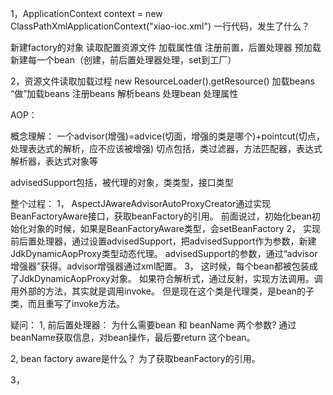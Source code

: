1，ApplicationContext context = new ClassPathXmlApplicationContext("xiao-ioc.xml")
一行代码，发生了什么？

新建factory的对象
读取配置资源文件
加载属性值
注册前置，后置处理器
预加载新建每一个bean（创建，前后置处理器处理，set到工厂）

2，资源文件读取加载过程
new ResourceLoader().getResource()
加载beans
“做”加载beans
注册beans
解析beans
处理bean
处理属性


AOP：

概念理解：
一个advisor(增强)=advice(切面，增强的类是哪个)+pointcut(切点，处理表达式的解析，应不应该被增强)
切点包括，类过滤器，方法匹配器，表达式解析器，表达式对象等

advisedSupport包括，被代理的对象，类类型，接口类型

整个过程：
1，
AspectJAwareAdvisorAutoProxyCreator通过实现BeanFactoryAware接口，获取beanFactory的引用。
前面说过，初始化bean初始化对象的时候，如果是BeanFactoryAware类型，会setBeanFactory
2，
实现前后置处理器，通过设置advisedSupport，把advisedSupport作为参数，新建JdkDynamicAopProxy类型动态代理。
advisedSupport的参数，通过“advisor增强器”获得。advisor增强器通过xml配置。
3，
这时候，每个bean都被包装成了JdkDynamicAopProxy对象。
如果符合解析式，通过反射，实现方法调用。调用外部的方法，其实就是调用invoke。
但是现在这个类是代理类，是bean的子类，而且重写了invoke方法。


疑问：
1,
前后置处理器： 为什么需要bean 和 beanName 两个参数?
通过beanName获取信息，对bean操作，最后要return 这个bean。

2,
bean factory aware是什么？
为了获取beanFactory的引用。

3，